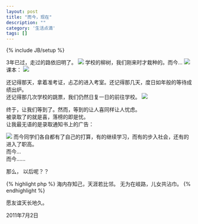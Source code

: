 ```yaml
---
layout: post
title: "而今，现在"
description: ""
category: '生活点滴'
tags: []
---
```

{% include JB/setup %}


3年已过，走过的路依旧明了。
![](http://dl.thestevelee.co.cc/u/92282746/pic/graduation/road.png)
学校的柳树，我们刚来时才栽种的。而今…
![](http://dl.thestevelee.co.cc/u/92282746/pic/graduation/tree.png)
课本：
![](http://dl.thestevelee.co.cc/u/92282746/pic/graduation/book.png)

还记得那天，拿着准考证，忐忑的进入考室。还记得那几天，度日如年般的等待成绩出炉。  
还记得那几次学校的跳票，我们仍然日复一日的前往学校。
![](http://dl.thestevelee.co.cc/u/92282746/pic/graduation/zhunkaozheng.png)

终于，让我们等到了。然而，等到的让人喜同样让人忧虑。  
被录取了的就是喜，落榜的即是忧。  
让我最无语的是录取通知书上的广告：

![](http://dl.thestevelee.co.cc/u/92282746/pic/graduation/lqtzs.png)
而今同学们各自都有了自己的打算，有的继续学习，而有的步入社会，还有的进入了职高。  
而今…  
而今……

那么， 以后呢？？

{% highlight php %}
海内存知己，天涯若比邻。
无为在岐路，儿女共沾巾。
{% endhighlight %}

愿友谊天长地久。

2011年7月2日
